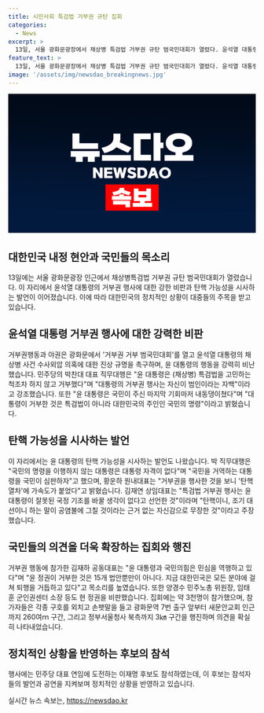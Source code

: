 ```yaml
---
title: 시민사회 특검법 거부권 규탄 집회
categories:
  - News
excerpt: >
  13일, 서울 광화문광장에서 채상병 특검법 거부권 규탄 범국민대회가 열렸다. 윤석열 대통령의 거부권 행사를 규탄하며 야권과 시민사회단체가 대규모 집회와 행진을 벌였다. 이에 대해 야당과 시민단체는 거부행동과 함께 유엔 자유법률가단, 정의연 등의 참여로 국제사법기구에 제재조치를 요구할 것이라고 밝혔다. 집회는 윤 대통령의 탄핵 가능성을 시사하는 발언도 있었으며, 집회 참가자들은 윤 대통령의 행동을 비판하며 퇴진을 요구했다.
feature_text: >
  13일, 서울 광화문광장에서 채상병 특검법 거부권 규탄 범국민대회가 열렸다. 윤석열 대통령의 거부권 행사를 규탄하며 야권과 시민사회단체가 대규모 집회와 행진을 벌였다. 이에 대해 야당과 시민단체는 거부행동과 함께 유엔 자유법률가단, 정의연 등의 참여로 국제사법기구에 제재조치를 요구할 것이라고 밝혔다. 집회는 윤 대통령의 탄핵 가능성을 시사하는 발언도 있었으며, 집회 참가자들은 윤 대통령의 행동을 비판하며 퇴진을 요구했다.
image: '/assets/img/newsdao_breakingnews.jpg'
---
```


<p><img src="/assets/img/newsdao_breakingnews.jpg" alt="ranknews 속보" /></p>

<h2 data-ke-size="size26">대한민국 내정 현안과 국민들의 목소리</h2>

<p data-ke-size="size16">13일에는 서울 광화문광장 인근에서 채상병특검법 거부권 규탄 범국민대회가 열렸습니다. 이 자리에서 윤석열 대통령의 거부권 행사에 대한 강한 비판과 탄핵 가능성을 시사하는 발언이 이어졌습니다. 이에 따라 대한민국의 정치적인 상황이 대중들의 주목을 받고 있습니다.</p>

<h2 data-ke-size="size26">윤석열 대통령 거부권 행사에 대한 강력한 비판</h2>

<p data-ke-size="size16">거부권행동과 야권은 광화문에서 '거부권 거부 범국민대회'를 열고 윤석열 대통령의 채상병 사건 수사외압 의혹에 대한 진상 규명을 촉구하며, 윤 대통령의 행동을 강력히 비난했습니다. 민주당의 박찬대 대표 직무대행은 "윤 대통령은 (채상병) 특검법을 고민하는 척조차 하지 않고 거부했다"며 "대통령의 거부권 행사는 자신이 범인이라는 자백"이라고 강조했습니다. 또한 "윤 대통령은 국민이 주신 마지막 기회마저 내동댕이쳤다"며 "대통령이 거부한 것은 특검법이 아니라 대한민국의 주인인 국민의 명령"이라고 밝혔습니다.</p>

<h2 data-ke-size="size26">탄핵 가능성을 시사하는 발언</h2>

<p data-ke-size="size16">이 자리에서는 윤 대통령의 탄핵 가능성을 시사하는 발언도 나왔습니다. 박 직무대행은 "국민의 명령을 이행하지 않는 대통령은 대통령 자격이 없다"며 "국민을 거역하는 대통령을 국민이 심판하자"고 했으며, 황운하 원내대표는 "거부권을 행사한 것을 보니 '탄핵 열차'에 가속도가 붙었다"고 밝혔습니다. 김재연 상임대표는 "특검법 거부권 행사는 윤 대통령이 잘못된 국정 기조를 바꿀 생각이 없다고 선언한 것"이라며 "탄핵이니, 조기 대선이니 하는 말이 공염불에 그칠 것이라는 근거 없는 자신감으로 무장한 것"이라고 주장했습니다.</p>

<h2 data-ke-size="size26">국민들의 의견을 더욱 확장하는 집회와 행진</h2>

<p data-ke-size="size16">거부권 행동에 참가한 김재하 공동대표는 "윤 대통령과 국민의힘은 민심을 역행하고 있다"며 "윤 정권이 거부한 것은 15개 법안뿐만이 아니다. 지금 대한민국은 모든 분야에 걸쳐 퇴행을 거듭하고 있다"고 목소리를 높였습니다. 또한 양경수 민주노총 위원장, 임태훈 군인권센터 소장 등도 현 정권을 비판했습니다. 집회에는 약 3천명이 참가했으며, 참가자들은 각종 구호를 외치고 손팻말을 들고 광화문역 7번 출구 앞부터 새문안교회 인근까지 260여ｍ 구간, 그리고 정부서울청사 북측까지 3㎞ 구간을 행진하며 의견을 확실히 나타내었습니다.</p>

<h2 data-ke-size="size26">정치적인 상황을 반영하는 후보의 참석</h2>

<p data-ke-size="size16">행사에는 민주당 대표 연임에 도전하는 이재명 후보도 참석하였는데, 이 후보는 참석자들의 발언과 공연을 지켜보며 정치적인 상황을 반영하고 있습니다.</p>
실시간 뉴스 속보는, <a href="https://newsdao.kr" rel="dofollow">https://newsdao.kr</a>


